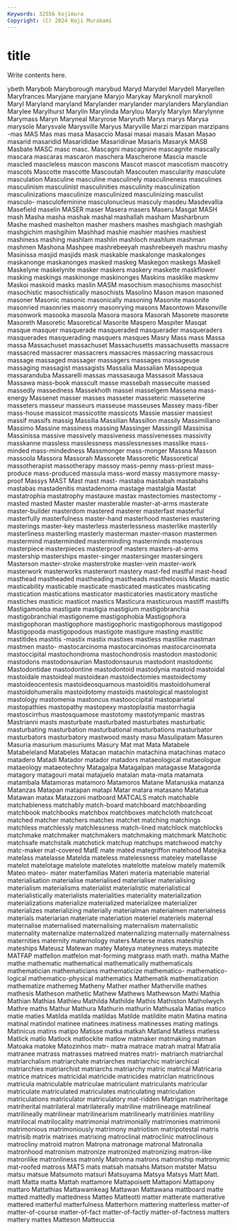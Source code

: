 ```yaml
---
Keywords: 32556 kojimura
Copyright: (C) 2024 Koji Murakami
---
```


# title

Write contents here.



ybeth Marybob Maryborough marybud Maryd Marydel Marydell Maryellen
Maryfrances Maryjane maryjane Maryjo Marykay Maryknoll maryknoll Maryl Maryland maryland
Marylander marylander marylanders Marylandian Marylee Marylhurst Marylin Marylinda Marylou Maryly
Marylyn Marylynne Marymass Maryn Maryneal Maryrose Maryruth Marys marys Marysa
marysole Marysvale Marysville Maryus Maryville Marzi marzipan marzipans -mas MAS
Mas mas masa Masaccio Masai masai masais Masan Masao masarid
masaridid Masarididae Masaridinae Masaris Masaryk MASB Masbate MASC masc masc.
Mascagni mascagnine mascagnite mascally mascara mascaras mascaron maschera Mascherone Mascia
mascle mascled mascleless mascon mascons Mascot mascot mascotism mascotry mascots
Mascotte mascotte Mascoutah Mascouten mascularity masculate masculation Masculine masculine masculinely
masculineness masculines masculinism masculinist masculinities masculinity masculinization masculinizations masculinize masculinized
masculinizing masculist masculo- masculofeminine masculonucleus masculy masdeu Masdevallia Masefield maselin
MASER maser Masera masers Maseru Masgat MASH mash Masha masha
mashak mashal mashallah masham Masharbrum Mashe mashed mashelton masher mashers
mashes mashgiach mashgiah mashgichim mashgihim Mashhad mashie mashier mashies mashiest
mashiness mashing mashlam mashlin mashloch mashlum mashman mashmen Mashona Mashpee
mashrebeeyah mashrebeeyeh mashru mashy Masinissa masjid masjids mask maskable maskalonge
maskalonges maskanonge maskanonges masked maskeg Maskegon maskegs Maskell Maskelyne maskelynite
masker maskers maskery maskette maskflower masking maskings maskinonge maskinonges Maskins
masklike maskmv Maskoi maskoid masks maslin MASM masochism masochisms masochist
masochistic masochistically masochists Masolino Mason mason masoned masoner Masonic masonic
masonically masoning Masonite masonite masonried masonries masonry masonrying masons Masontown
Masonville masonwork masooka masoola Masora masora Masorah Masorete masorete Masoreth
Masoretic Masoretical Masorite Maspero Maspiter Masqat masque masquer masquerade masqueraded
masquerader masqueraders masquerades masquerading masquers masques Masry Mass mass Massa
massa Massachuset massachuset Massachusetts massachusetts massacre massacred massacrer massacrers massacres
massacring massacrous massage massaged massager massagers massages massageuse massaging massagist
massagists Massalia Massalian Massapequa massaranduba Massarelli massas massasauga Massasoit Massaua
Massawa mass-book masscult masse massebah massecuite massed massedly massedness Massekhoth
massel masselgem Massena mass-energy Massenet masser masses masseter masseteric masseterine
masseters masseur masseurs masseuse masseuses Massey mass-fiber mass-house massicot massicotite
massicots Massie massier massiest massif massifs massig Massilia Massilian Massillon
massily Massimiliano Massimo Massine massiness massing Massinger Massingill Massinisa Massinissa
massive massively massiveness massivenesses massivity masskanne massless masslessness masslessnesses masslike
mass-minded mass-mindedness Massmonger mass-monger Massna Masson massoola Massora Massorah Massorete
Massoretic Massoretical massotherapist massotherapy massoy mass-penny mass-priest mass-produce mass-produced massula
mass-word massy massymore massy-proof Massys MAST Mast mast mast- mastaba
mastabah mastabahs mastabas mastadenitis mastadenoma mastage mastalgia Mastat mastatrophia mastatrophy
mastauxe mastax mastectomies mastectomy -masted masted Master master masterable master-at-arms
masterate master-builder masterdom mastered masterer masterfast masterful masterfully masterfulness master-hand
masterhood masteries mastering masterings master-key masterless masterlessness masterlike masterlily masterliness
masterling masterly masterman master-mason mastermen mastermind masterminded masterminding masterminds masterous
masterpiece masterpieces masterproof masters masters-at-arms mastership masterships master-singer mastersinger mastersingers
Masterson master-stroke masterstroke master-vein master-work masterwork masterworks masterwort mastery mast-fed
mastful mast-head masthead mastheaded mastheading mastheads masthelcosis Mastic mastic masticability
masticable masticate masticated masticates masticating mastication mastications masticator masticatories masticatory
mastiche mastiches masticic masticot mastics Masticura masticurous mastiff mastiffs Mastigamoeba
mastigate mastigia mastigium mastigobranchia mastigobranchial mastigoneme mastigophobia Mastigophora mastigophoran mastigophore
mastigophoric mastigophorous mastigopod Mastigopoda mastigopodous mastigote mastigure masting mastitic mastitides
mastitis -mastix mastix mastixes mastless mastlike mastman mastmen masto- mastocarcinoma
mastocarcinomas mastocarcinomata mastoccipital mastochondroma mastochondrosis mastodon mastodonic mastodons mastodonsaurian Mastodonsaurus
mastodont mastodontic Mastodontidae mastodontine mastodontoid mastodynia mastoid mastoidal mastoidale mastoideal
mastoidean mastoidectomies mastoidectomy mastoideocentesis mastoideosquamous mastoiditis mastoidohumeral mastoidohumeralis mastoidotomy mastoids
mastological mastologist mastology mastomenia mastoncus mastooccipital mastoparietal mastopathies mastopathy mastopexy
mastoplastia mastorrhagia mastoscirrhus mastosquamose mastotomy mastotympanic mastras Mastrianni masts masturbate
masturbated masturbates masturbatic masturbating masturbation masturbational masturbations masturbator masturbators masturbatory
mastwood masty masu Masulipatam Masuren Masuria masurium masuriums Masury Mat
mat Mata Matabele Matabeleland Matabeles Matacan matachin matachina matachinas mataco
matadero Matadi Matador matador matadors mataeological mataeologue mataeology mataeotechny Matagalpa
Matagalpan matagasse Matagorda matagory matagouri matai matajuelo matalan mata-mata matamata
matambala Matamoras matamoro Matamoros Matane Matanuska matanza Matanzas Matapan matapan
matapi Matar matara matasano Matatua Matawan matax Matazzoni matboard MATCALS
match matchable matchableness matchably match-board matchboard matchboarding matchbook matchbooks matchbox
matchboxes matchcloth matchcoat matched matcher matchers matches matchet matching matchings
matchless matchlessly matchlessness match-lined matchlock matchlocks matchmake matchmaker matchmakers matchmaking
matchmark Matchotic matchsafe matchstalk matchstick matchup matchups matchwood matchy matc-maker
mat-covered MatE mate mated mategriffon matehood Matejka matelass matelasse Matelda
mateless matelessness mateley matellasse matelot matelotage matelote matelotes matelotte matelow
mately matemilk Mateo mateo- mater materfamilias Materi materia materiable material
materialisation materialise materialised materialiser materialising materialism materialisms materialist materialistic materialistical
materialistically materialists materialities materiality materialization materializations materialize materialized materializee materializer
materializes materializing materially materialman materialmen materialness materials materiarian materiate materiation
materiel materiels maternal maternalise maternalised maternalising maternalism maternalistic maternality maternalize
maternalized maternalizing maternally maternalness maternities maternity maternology maters Materse mates
mateship mateships Mateusz Matewan matey Mateya mateyness mateys matezite MATFAP
matfellon matfelon mat-forming matgrass math math. matha Mathe mathe mathematic
mathematical mathematically mathematicals mathematician mathematicians mathematicize mathematico- mathematico-logical mathematico-physical mathematics
Mathematik mathematization mathematize mathemeg Matheny Mather mather Matherville mathes mathesis
Matheson mathetic Mathew Mathews Mathewson Mathi Mathia Mathian Mathias Mathieu
Mathilda Mathilde Mathis Mathiston Matholwych Mathre maths Mathur Mathura Mathurin
mathurin Mathusala Matias matico matie maties Matilda matilda matildas Matilde
matildite matin Matina matina matinal matindol matinee matinees matiness matinesses
mating matings Matinicus matins matipo Matisse matka matkah Matland Matless
matless Matlick matlo Matlock matlockite matlow matmaker matmaking matman Matoaka
matoke Matozinhos matr- matra matrace matrah matral Matralia matranee matrass
matrasses matreed matres matri- matriarch matriarchal matriarchalism matriarchate matriarches matriarchic
matriarchical matriarchies matriarchist matriarchs matriarchy matric matrical Matricaria matrice matrices
matricidal matricide matricides matriclan matriclinous matricula matriculable matriculae matriculant matriculants
matricular matriculate matriculated matriculates matriculating matriculation matriculations matriculator matriculatory mat-ridden
Matrigan matriheritage matriherital matrilateral matrilaterally matriline matrilineage matrilineal matrilineally matrilinear
matrilinearism matrilinearly matrilinies matriliny matrilocal matrilocality matrimonial matrimonially matrimonies matrimonii
matrimonious matrimoniously matrimony matriotism matripotestal matris matrisib matrix matrixes matrixing
matroclinal matroclinic matroclinous matrocliny matroid matron Matrona matronage matronal Matronalia
matronhood matronism matronize matronized matronizing matron-like matronlike matronliness matronly Matronna
matrons matronship matronymic mat-roofed matross MATS mats matsah matsahs Matson
matster Matsu matsu matsue Matsumoto matsuri Matsuyama Matsya Matsys Matt
Matt. matt Matta matta Mattah mattamore Mattapoisett Mattaponi Mattapony mattaro
Mattathias Mattawamkeag Mattawan Mattawana mattboard matte matted mattedly mattedness Matteo
Matteotti matter matterate matterative mattered matterful matterfulness Matterhorn mattering matterless
matter-of matter-of-course matter-of-fact matter-of-factly matter-of-factness matters mattery mattes Matteson Matteuccia
